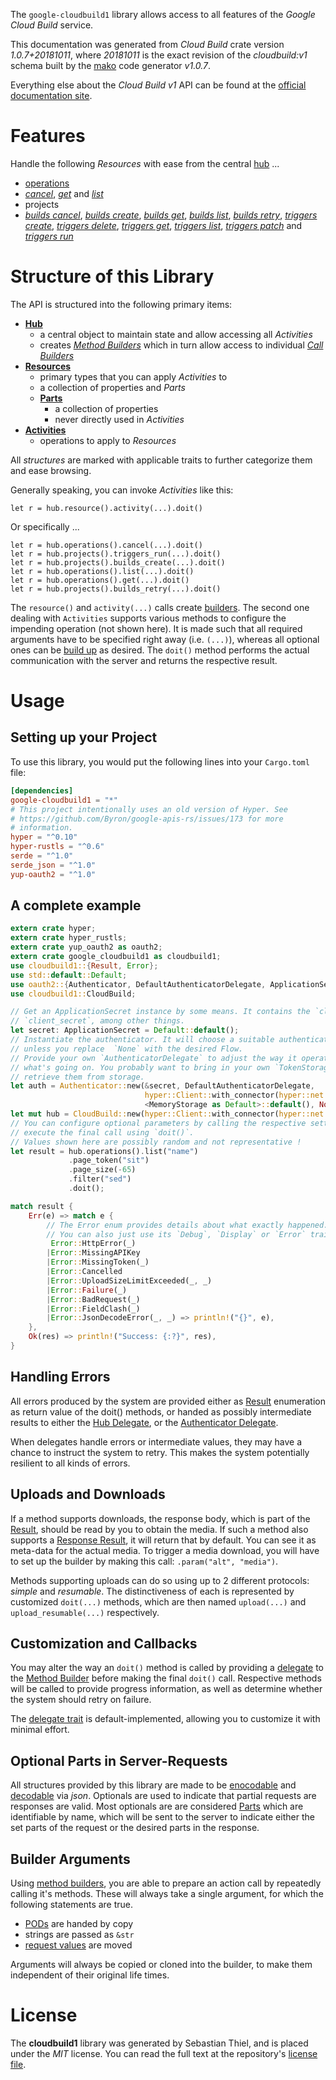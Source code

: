 <!---
DO NOT EDIT !
This file was generated automatically from 'src/mako/api/README.md.mako'
DO NOT EDIT !
-->
The `google-cloudbuild1` library allows access to all features of the *Google Cloud Build* service.

This documentation was generated from *Cloud Build* crate version *1.0.7+20181011*, where *20181011* is the exact revision of the *cloudbuild:v1* schema built by the [mako](http://www.makotemplates.org/) code generator *v1.0.7*.

Everything else about the *Cloud Build* *v1* API can be found at the
[official documentation site](https://cloud.google.com/cloud-build/docs/).
# Features

Handle the following *Resources* with ease from the central [hub](https://docs.rs/google-cloudbuild1/1.0.7+20181011/google_cloudbuild1/struct.CloudBuild.html) ... 

* [operations](https://docs.rs/google-cloudbuild1/1.0.7+20181011/google_cloudbuild1/struct.Operation.html)
 * [*cancel*](https://docs.rs/google-cloudbuild1/1.0.7+20181011/google_cloudbuild1/struct.OperationCancelCall.html), [*get*](https://docs.rs/google-cloudbuild1/1.0.7+20181011/google_cloudbuild1/struct.OperationGetCall.html) and [*list*](https://docs.rs/google-cloudbuild1/1.0.7+20181011/google_cloudbuild1/struct.OperationListCall.html)
* projects
 * [*builds cancel*](https://docs.rs/google-cloudbuild1/1.0.7+20181011/google_cloudbuild1/struct.ProjectBuildCancelCall.html), [*builds create*](https://docs.rs/google-cloudbuild1/1.0.7+20181011/google_cloudbuild1/struct.ProjectBuildCreateCall.html), [*builds get*](https://docs.rs/google-cloudbuild1/1.0.7+20181011/google_cloudbuild1/struct.ProjectBuildGetCall.html), [*builds list*](https://docs.rs/google-cloudbuild1/1.0.7+20181011/google_cloudbuild1/struct.ProjectBuildListCall.html), [*builds retry*](https://docs.rs/google-cloudbuild1/1.0.7+20181011/google_cloudbuild1/struct.ProjectBuildRetryCall.html), [*triggers create*](https://docs.rs/google-cloudbuild1/1.0.7+20181011/google_cloudbuild1/struct.ProjectTriggerCreateCall.html), [*triggers delete*](https://docs.rs/google-cloudbuild1/1.0.7+20181011/google_cloudbuild1/struct.ProjectTriggerDeleteCall.html), [*triggers get*](https://docs.rs/google-cloudbuild1/1.0.7+20181011/google_cloudbuild1/struct.ProjectTriggerGetCall.html), [*triggers list*](https://docs.rs/google-cloudbuild1/1.0.7+20181011/google_cloudbuild1/struct.ProjectTriggerListCall.html), [*triggers patch*](https://docs.rs/google-cloudbuild1/1.0.7+20181011/google_cloudbuild1/struct.ProjectTriggerPatchCall.html) and [*triggers run*](https://docs.rs/google-cloudbuild1/1.0.7+20181011/google_cloudbuild1/struct.ProjectTriggerRunCall.html)




# Structure of this Library

The API is structured into the following primary items:

* **[Hub](https://docs.rs/google-cloudbuild1/1.0.7+20181011/google_cloudbuild1/struct.CloudBuild.html)**
    * a central object to maintain state and allow accessing all *Activities*
    * creates [*Method Builders*](https://docs.rs/google-cloudbuild1/1.0.7+20181011/google_cloudbuild1/trait.MethodsBuilder.html) which in turn
      allow access to individual [*Call Builders*](https://docs.rs/google-cloudbuild1/1.0.7+20181011/google_cloudbuild1/trait.CallBuilder.html)
* **[Resources](https://docs.rs/google-cloudbuild1/1.0.7+20181011/google_cloudbuild1/trait.Resource.html)**
    * primary types that you can apply *Activities* to
    * a collection of properties and *Parts*
    * **[Parts](https://docs.rs/google-cloudbuild1/1.0.7+20181011/google_cloudbuild1/trait.Part.html)**
        * a collection of properties
        * never directly used in *Activities*
* **[Activities](https://docs.rs/google-cloudbuild1/1.0.7+20181011/google_cloudbuild1/trait.CallBuilder.html)**
    * operations to apply to *Resources*

All *structures* are marked with applicable traits to further categorize them and ease browsing.

Generally speaking, you can invoke *Activities* like this:

```Rust,ignore
let r = hub.resource().activity(...).doit()
```

Or specifically ...

```ignore
let r = hub.operations().cancel(...).doit()
let r = hub.projects().triggers_run(...).doit()
let r = hub.projects().builds_create(...).doit()
let r = hub.operations().list(...).doit()
let r = hub.operations().get(...).doit()
let r = hub.projects().builds_retry(...).doit()
```

The `resource()` and `activity(...)` calls create [builders][builder-pattern]. The second one dealing with `Activities` 
supports various methods to configure the impending operation (not shown here). It is made such that all required arguments have to be 
specified right away (i.e. `(...)`), whereas all optional ones can be [build up][builder-pattern] as desired.
The `doit()` method performs the actual communication with the server and returns the respective result.

# Usage

## Setting up your Project

To use this library, you would put the following lines into your `Cargo.toml` file:

```toml
[dependencies]
google-cloudbuild1 = "*"
# This project intentionally uses an old version of Hyper. See
# https://github.com/Byron/google-apis-rs/issues/173 for more
# information.
hyper = "^0.10"
hyper-rustls = "^0.6"
serde = "^1.0"
serde_json = "^1.0"
yup-oauth2 = "^1.0"
```

## A complete example

```Rust
extern crate hyper;
extern crate hyper_rustls;
extern crate yup_oauth2 as oauth2;
extern crate google_cloudbuild1 as cloudbuild1;
use cloudbuild1::{Result, Error};
use std::default::Default;
use oauth2::{Authenticator, DefaultAuthenticatorDelegate, ApplicationSecret, MemoryStorage};
use cloudbuild1::CloudBuild;

// Get an ApplicationSecret instance by some means. It contains the `client_id` and 
// `client_secret`, among other things.
let secret: ApplicationSecret = Default::default();
// Instantiate the authenticator. It will choose a suitable authentication flow for you, 
// unless you replace  `None` with the desired Flow.
// Provide your own `AuthenticatorDelegate` to adjust the way it operates and get feedback about 
// what's going on. You probably want to bring in your own `TokenStorage` to persist tokens and
// retrieve them from storage.
let auth = Authenticator::new(&secret, DefaultAuthenticatorDelegate,
                              hyper::Client::with_connector(hyper::net::HttpsConnector::new(hyper_rustls::TlsClient::new())),
                              <MemoryStorage as Default>::default(), None);
let mut hub = CloudBuild::new(hyper::Client::with_connector(hyper::net::HttpsConnector::new(hyper_rustls::TlsClient::new())), auth);
// You can configure optional parameters by calling the respective setters at will, and
// execute the final call using `doit()`.
// Values shown here are possibly random and not representative !
let result = hub.operations().list("name")
             .page_token("sit")
             .page_size(-65)
             .filter("sed")
             .doit();

match result {
    Err(e) => match e {
        // The Error enum provides details about what exactly happened.
        // You can also just use its `Debug`, `Display` or `Error` traits
         Error::HttpError(_)
        |Error::MissingAPIKey
        |Error::MissingToken(_)
        |Error::Cancelled
        |Error::UploadSizeLimitExceeded(_, _)
        |Error::Failure(_)
        |Error::BadRequest(_)
        |Error::FieldClash(_)
        |Error::JsonDecodeError(_, _) => println!("{}", e),
    },
    Ok(res) => println!("Success: {:?}", res),
}

```
## Handling Errors

All errors produced by the system are provided either as [Result](https://docs.rs/google-cloudbuild1/1.0.7+20181011/google_cloudbuild1/enum.Result.html) enumeration as return value of 
the doit() methods, or handed as possibly intermediate results to either the 
[Hub Delegate](https://docs.rs/google-cloudbuild1/1.0.7+20181011/google_cloudbuild1/trait.Delegate.html), or the [Authenticator Delegate](https://docs.rs/yup-oauth2/*/yup_oauth2/trait.AuthenticatorDelegate.html).

When delegates handle errors or intermediate values, they may have a chance to instruct the system to retry. This 
makes the system potentially resilient to all kinds of errors.

## Uploads and Downloads
If a method supports downloads, the response body, which is part of the [Result](https://docs.rs/google-cloudbuild1/1.0.7+20181011/google_cloudbuild1/enum.Result.html), should be
read by you to obtain the media.
If such a method also supports a [Response Result](https://docs.rs/google-cloudbuild1/1.0.7+20181011/google_cloudbuild1/trait.ResponseResult.html), it will return that by default.
You can see it as meta-data for the actual media. To trigger a media download, you will have to set up the builder by making
this call: `.param("alt", "media")`.

Methods supporting uploads can do so using up to 2 different protocols: 
*simple* and *resumable*. The distinctiveness of each is represented by customized 
`doit(...)` methods, which are then named `upload(...)` and `upload_resumable(...)` respectively.

## Customization and Callbacks

You may alter the way an `doit()` method is called by providing a [delegate](https://docs.rs/google-cloudbuild1/1.0.7+20181011/google_cloudbuild1/trait.Delegate.html) to the 
[Method Builder](https://docs.rs/google-cloudbuild1/1.0.7+20181011/google_cloudbuild1/trait.CallBuilder.html) before making the final `doit()` call. 
Respective methods will be called to provide progress information, as well as determine whether the system should 
retry on failure.

The [delegate trait](https://docs.rs/google-cloudbuild1/1.0.7+20181011/google_cloudbuild1/trait.Delegate.html) is default-implemented, allowing you to customize it with minimal effort.

## Optional Parts in Server-Requests

All structures provided by this library are made to be [enocodable](https://docs.rs/google-cloudbuild1/1.0.7+20181011/google_cloudbuild1/trait.RequestValue.html) and 
[decodable](https://docs.rs/google-cloudbuild1/1.0.7+20181011/google_cloudbuild1/trait.ResponseResult.html) via *json*. Optionals are used to indicate that partial requests are responses 
are valid.
Most optionals are are considered [Parts](https://docs.rs/google-cloudbuild1/1.0.7+20181011/google_cloudbuild1/trait.Part.html) which are identifiable by name, which will be sent to 
the server to indicate either the set parts of the request or the desired parts in the response.

## Builder Arguments

Using [method builders](https://docs.rs/google-cloudbuild1/1.0.7+20181011/google_cloudbuild1/trait.CallBuilder.html), you are able to prepare an action call by repeatedly calling it's methods.
These will always take a single argument, for which the following statements are true.

* [PODs][wiki-pod] are handed by copy
* strings are passed as `&str`
* [request values](https://docs.rs/google-cloudbuild1/1.0.7+20181011/google_cloudbuild1/trait.RequestValue.html) are moved

Arguments will always be copied or cloned into the builder, to make them independent of their original life times.

[wiki-pod]: http://en.wikipedia.org/wiki/Plain_old_data_structure
[builder-pattern]: http://en.wikipedia.org/wiki/Builder_pattern
[google-go-api]: https://github.com/google/google-api-go-client

# License
The **cloudbuild1** library was generated by Sebastian Thiel, and is placed 
under the *MIT* license.
You can read the full text at the repository's [license file][repo-license].

[repo-license]: https://github.com/Byron/google-apis-rsblob/master/LICENSE.md
